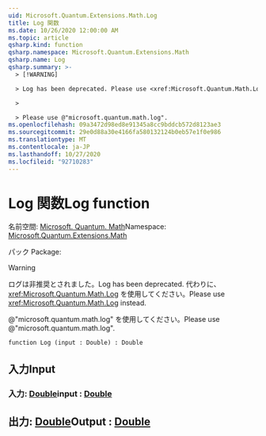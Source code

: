 ```yaml
---
uid: Microsoft.Quantum.Extensions.Math.Log
title: Log 関数
ms.date: 10/26/2020 12:00:00 AM
ms.topic: article
qsharp.kind: function
qsharp.namespace: Microsoft.Quantum.Extensions.Math
qsharp.name: Log
qsharp.summary: >-
  > [!WARNING]

  > Log has been deprecated. Please use <xref:Microsoft.Quantum.Math.Log> instead.

  >

  > Please use @"microsoft.quantum.math.log".
ms.openlocfilehash: 09a3472d98ed8e91345a8cc9bddcb572d8123ae3
ms.sourcegitcommit: 29e0d88a30e4166fa580132124b0eb57e1f0e986
ms.translationtype: MT
ms.contentlocale: ja-JP
ms.lasthandoff: 10/27/2020
ms.locfileid: "92710283"
---
```

# <a name="log-function"></a><span data-ttu-id="19986-102">Log 関数</span><span class="sxs-lookup"><span data-stu-id="19986-102">Log function</span></span>

<span data-ttu-id="19986-103">名前空間: [Microsoft. Quantum. Math](xref:Microsoft.Quantum.Extensions.Math)</span><span class="sxs-lookup"><span data-stu-id="19986-103">Namespace: [Microsoft.Quantum.Extensions.Math](xref:Microsoft.Quantum.Extensions.Math)</span></span>

<span data-ttu-id="19986-104">パック [](https://nuget.org/packages/)</span><span class="sxs-lookup"><span data-stu-id="19986-104">Package: [](https://nuget.org/packages/)</span></span>


> [!WARNING]
> <span data-ttu-id="19986-105">ログは非推奨とされました。</span><span class="sxs-lookup"><span data-stu-id="19986-105">Log has been deprecated.</span></span> <span data-ttu-id="19986-106">代わりに、<xref:Microsoft.Quantum.Math.Log> を使用してください。</span><span class="sxs-lookup"><span data-stu-id="19986-106">Please use <xref:Microsoft.Quantum.Math.Log> instead.</span></span>
>
> <span data-ttu-id="19986-107">@"microsoft.quantum.math.log" を使用してください。</span><span class="sxs-lookup"><span data-stu-id="19986-107">Please use @"microsoft.quantum.math.log".</span></span>



```qsharp
function Log (input : Double) : Double
```


## <a name="input"></a><span data-ttu-id="19986-108">入力</span><span class="sxs-lookup"><span data-stu-id="19986-108">Input</span></span>

### <a name="input--double"></a><span data-ttu-id="19986-109">入力: [Double](xref:microsoft.quantum.lang-ref.double)</span><span class="sxs-lookup"><span data-stu-id="19986-109">input : [Double](xref:microsoft.quantum.lang-ref.double)</span></span>





## <a name="output--double"></a><span data-ttu-id="19986-110">出力: [Double](xref:microsoft.quantum.lang-ref.double)</span><span class="sxs-lookup"><span data-stu-id="19986-110">Output : [Double](xref:microsoft.quantum.lang-ref.double)</span></span>

